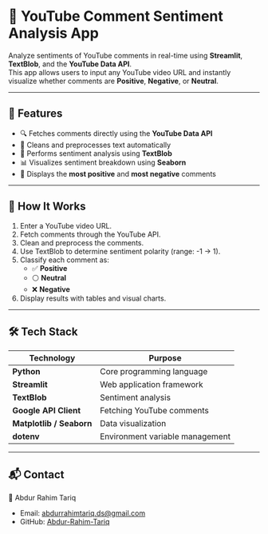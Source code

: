 # 🎥 YouTube Comment Sentiment Analysis App

Analyze sentiments of YouTube comments in real-time using **Streamlit**, **TextBlob**, and the **YouTube Data API**.  
This app allows users to input any YouTube video URL and instantly visualize whether comments are **Positive**, **Negative**, or **Neutral**.

---

## 🚀 Features

- 🔍 Fetches comments directly using the **YouTube Data API**
- 🧹 Cleans and preprocesses text automatically
- 🧠 Performs sentiment analysis using **TextBlob**
- 📊 Visualizes sentiment breakdown using **Seaborn**
- 💬 Displays the **most positive** and **most negative** comments

---

## 🧠 How It Works

1. Enter a YouTube video URL.  
2. Fetch comments through the YouTube API.  
3. Clean and preprocess the comments.  
4. Use TextBlob to determine sentiment polarity (range: -1 → 1).  
5. Classify each comment as:
   - ✅ **Positive**
   - ⚪ **Neutral**
   - ❌ **Negative**
6. Display results with tables and visual charts.

---

## 🛠️ Tech Stack

| Technology | Purpose |
|-------------|----------|
| **Python** | Core programming language |
| **Streamlit** | Web application framework |
| **TextBlob** | Sentiment analysis |
| **Google API Client** | Fetching YouTube comments |
| **Matplotlib / Seaborn** | Data visualization |
| **dotenv** | Environment variable management |

---
## 📬 Contact

👤 Abdur Rahim Tariq

* Email: [abdurrahimtariq.ds@gmail.com](mailto:abdurrahimtariq.ds@gmail.com)
* GitHub: [Abdur-Rahim-Tariq](https://github.com/Abdur-Rahim-Tariq)



